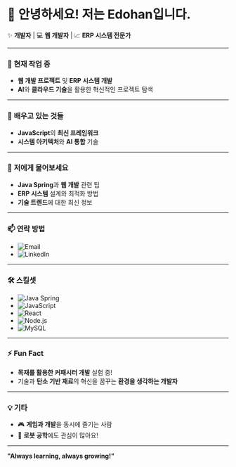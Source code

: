 # 👋 안녕하세요! 저는 Edohan입니다.

✨ **개발자** | 💻 **웹 개발자** | 📈 **ERP 시스템 전문가**  

---

### 🚀 **현재 작업 중**
- **웹 개발 프로젝트** 및 **ERP 시스템 개발**
- **AI**와 **클라우드 기술**을 활용한 혁신적인 프로젝트 탐색

---

### 🌱 **배우고 있는 것들**
- **JavaScript**의 **최신 프레임워크**
- **시스템 아키텍처**와 **AI 통합** 기술

---

### 💬 **저에게 물어보세요**
- **Java Spring**과 **웹 개발** 관련 팁
- **ERP 시스템** 설계와 최적화 방법
- **기술 트렌드**에 대한 최신 정보

---

### 📫 **연락 방법**
- <img src="https://img.shields.io/badge/Email-your-email%40example.com-blue?style=flat-square&logo=gmail&logoColor=white" alt="Email">
- <img src="https://img.shields.io/badge/LinkedIn-Edohan-0077B5?style=flat-square&logo=LinkedIn&logoColor=white" alt="LinkedIn">

---

### 🛠️ **스킬셋**
- <img src="https://img.shields.io/badge/Java%20Spring-6DB33F?style=flat-square&logo=Spring&logoColor=white" alt="Java Spring">
- <img src="https://img.shields.io/badge/JavaScript-F7DF1E?style=flat-square&logo=JavaScript&logoColor=white" alt="JavaScript">
- <img src="https://img.shields.io/badge/React-61DAFB?style=flat-square&logo=React&logoColor=white" alt="React">
- <img src="https://img.shields.io/badge/Node.js-339933?style=flat-square&logo=Node.js&logoColor=white" alt="Node.js">
- <img src="https://img.shields.io/badge/MySQL-4479A1?style=flat-square&logo=MySQL&logoColor=white" alt="MySQL">

---

### ⚡ **Fun Fact**
- **목재를 활용한 커패시터 개발** 실험 중!
- 기술과 **탄소 기반 재료**의 혁신을 꿈꾸는 **환경을 생각하는 개발자**

---

### 💡 **기타**
- 🎮 **게임과 개발**을 동시에 즐기는 사람
- 🤖 **로봇 공학**에도 관심이 많아요!

---

**"Always learning, always growing!"**
